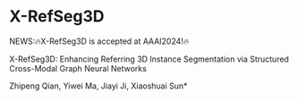 # X-RefSeg3D
NEWS:🔥X-RefSeg3D is accepted at AAAI2024!🔥

X-RefSeg3D: Enhancing Referring 3D Instance Segmentation via Structured Cross-Modal Graph Neural Networks

Zhipeng Qian, Yiwei Ma, Jiayi Ji, Xiaoshuai Sun*
